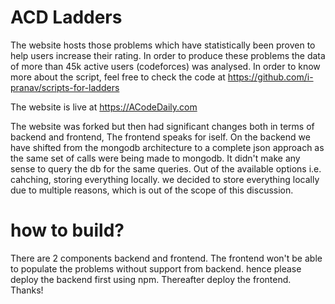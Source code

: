 # ACD Ladders
The website hosts those problems which have statistically been proven to help users increase their rating. In order to produce these problems the data of more than 45k active users (codeforces) was analysed. In order to know more about the script, feel free to check the code at https://github.com/i-pranav/scripts-for-ladders

The website is live at https://ACodeDaily.com

The website was forked but then had significant changes both in terms of backend and frontend, The frontend speaks for iself. On the backend we have shifted from the mongodb architecture to a complete json approach as the same set of calls were being made to mongodb. It didn't make any sense to query the db for the same queries. 
Out of the available options i.e. cahching, storing everything locally. we decided to store everything locally due to multiple reasons, which is out of the scope of this discussion. 

# how to build?
There are 2 components backend and frontend. The frontend won't be able to populate the problems without support from backend. hence please deploy the backend first using npm. Thereafter deploy the frontend. 
Thanks! 
